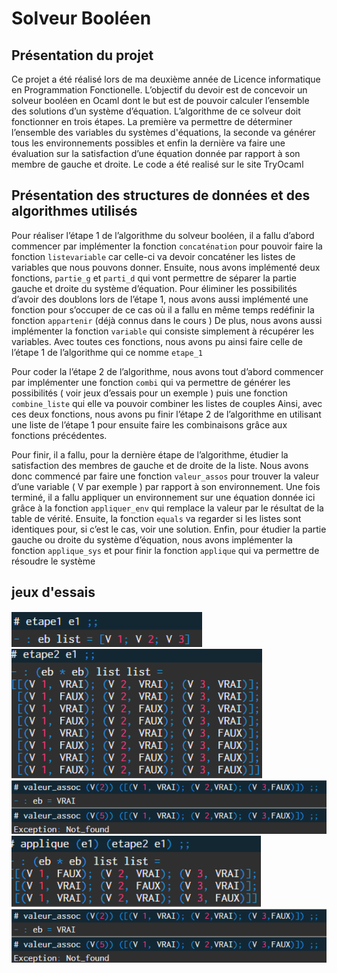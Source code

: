 # Solveur Booléen

## Présentation du projet 

Ce projet a été réalisé lors de ma deuxième année de Licence informatique en Programmation Fonctionelle. 
L’objectif du devoir est de concevoir un solveur booléen en Ocaml dont le but
est de pouvoir calculer l’ensemble des solutions d’un système d’équation. L’algorithme de ce
solveur doit fonctionner en trois étapes. La première va permettre de déterminer l’ensemble
des variables du systèmes d'équations, la seconde va générer tous les environnements
possibles et enfin la dernière va faire une évaluation sur la satisfaction d’une équation
donnée par rapport à son membre de gauche et droite.
Le code a été realisé sur le site TryOcaml


## Présentation des structures de données et des algorithmes utilisés

Pour réaliser l’étape 1 de l’algorithme du solveur booléen, il a fallu d’abord commencer par
implémenter la fonction `concaténation` pour pouvoir faire la fonction `listevariable` car celle-ci va
devoir concaténer les listes de variables que nous pouvons donner.
Ensuite, nous avons implémenté deux fonctions, `partie_g` et `parti_d` qui vont permettre de
séparer la partie gauche et droite du système d’équation. Pour éliminer les possibilités
d’avoir des doublons lors de l’étape 1, nous avons aussi implémenté une fonction pour
s’occuper de ce cas où il a fallu en même temps redéfinir la fonction `appartenir` (déjà connus
dans le cours ) De plus, nous avons aussi implémenter la fonction `variable` qui consiste
simplement à récupérer les variables.
Avec toutes ces fonctions, nous avons pu ainsi faire celle de l’étape 1 de l’algorithme qui ce
nomme `etape_1`

Pour coder la l’étape 2 de l’algorithme, nous avons tout d’abord commencer par implémenter
une fonction `combi` qui va permettre de générer les possibilités ( voir jeux d’essais pour un
exemple ) puis une fonction `combine_liste` qui elle va pouvoir combiner les listes de couples
Ainsi, avec ces deux fonctions, nous avons pu finir l’étape 2 de l’algorithme en utilisant une
liste de l’étape 1 pour ensuite faire les combinaisons grâce aux fonctions précédentes.

Pour finir, il a fallu, pour la dernière étape de l’algorithme, étudier la satisfaction des
membres de gauche et de droite de la liste. Nous avons donc commencé par faire une
fonction `valeur_assos` pour trouver la valeur d’une variable ( V par exemple ) par rapport à son
environnement. Une fois terminé, il a fallu appliquer un environnement sur une équation
donnée ici grâce à la fonction `appliquer_env` qui remplace la valeur par le résultat de la table
de vérité. Ensuite, la fonction `equals` va regarder si les listes sont identiques pour, si c’est le
cas, voir une solution. Enfin, pour étudier la partie gauche ou droite du système d’équation,
nous avons implémenter la fonction `applique_sys` et pour finir la fonction `applique` qui va
permettre de résoudre le système

## jeux d'essais

![étape 1 de l’algorithme](image.png)
![étape 2 de l’algorithme](image-1.png)
![étape 3 de l’algorithme](image-4.png)
![fonction de combinaison](image-2.png)
![alt text](image-4.png)

